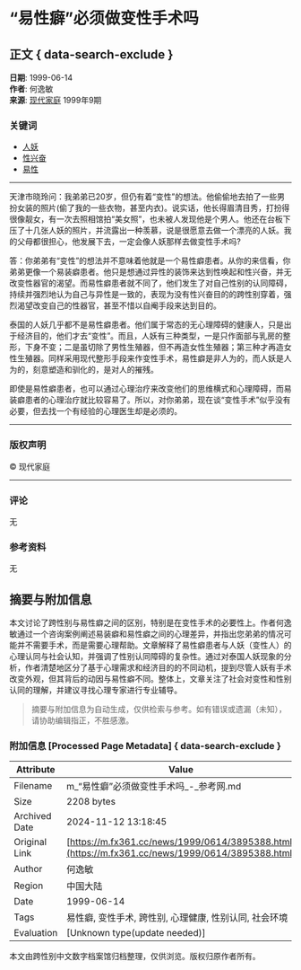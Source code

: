 # “易性癖”必须做变性手术吗

## 正文 { data-search-exclude }


**日期**: 1999-06-14  
**作者**: 何逸敏  
**来源**: [现代家庭](https://img.fx361.cc/app/kkb.apk) 1999年9期

### 关键词
- [人妖](https://tags.3606960.html)
- [性兴奋](https://tags.3148049.html)
- [易性](https://tags.3645587.html)

---

天津市晓玲问：我弟弟已20岁，但仍有着“变性”的想法。他偷偷地去拍了一些男扮女装的照片(偷了我的一些衣物，甚至内衣)。说实话，他长得眉清目秀，打扮得很像靓女，有一次去照相馆拍“美女照”，也未被人发现他是个男人。他还在台板下压了十几张人妖的照片，并流露出一种羡慕，说是很愿意去做一个漂亮的人妖。我的父母都很担心，他发展下去，一定会像人妖那样去做变性手术吗?

答：你弟弟有“变性”的想法并不意味着他就是一个易性癖患者。从你的来信看，你弟弟更像一个易装癖患者。他只是想通过异性的装饰来达到性唤起和性兴奋，并无改变性器官的渴望。而易性癖患者就不同了，他们发生了对自己性别的认同障碍，持续并强烈地认为自己与异性是一致的，表现为没有性兴奋目的的跨性别穿着，强烈渴望改变自己的性器官，甚至不惜以自阉手段来达到目的。

泰国的人妖几乎都不是易性癖患者。他们属于常态的无心理障碍的健康人，只是出于经济目的，他们才去“变性”。而且，人妖有三种类型，一是只作面部与乳房的整形，下身不变；二是虽切除了男性生殖器，但不再造女性生殖器；第三种才再造女性生殖器。同样采用现代整形手段来作变性手术，易性癖是非人为的，而人妖是人为的，刻意塑造和驯化的，是对人的摧残。

即使是易性癖患者，也可以通过心理治疗来改变他们的思维横式和心理障碍，而易装癖患者的心理治疗就比较容易了。所以，对你弟弟，现在谈“变性手术”似乎没有必要，但去找一个有经验的心理医生却是必须的。

--- 

### 版权声明
© 现代家庭

---

### 评论
无  

### 参考资料
无
<!-- tcd_original_link https://m.fx361.cc/news/1999/0614/3895388.html -->
## 摘要与附加信息

<!-- tcd_abstract -->
本文讨论了跨性别与易性癖之间的区别，特别是在变性手术的必要性上。作者何逸敏通过一个咨询案例阐述易装癖和易性癖之间的心理差异，并指出您弟弟的情况可能并不需要手术，而是需要心理帮助。文章解释了易性癖患者与人妖（变性人）的心理认同与社会认知，并强调了性别认同障碍的复杂性。通过对泰国人妖现象的分析，作者清楚地区分了基于心理需求和经济目的的不同动机，提到尽管人妖有手术改变外观，但其背后的动因与易性癖不同。整体上，文章关注了社会对变性和性别认同的理解，并建议寻找心理专家进行专业辅导。
<!-- tcd_abstract_end -->

> 摘要与附加信息为自动生成，仅供检索与参考。如有错误或遗漏（未知），请协助编辑指正，不胜感激。

### 附加信息 [Processed Page Metadata] { data-search-exclude }

| Attribute       | Value                                  |
|-----------------|----------------------------------------|
| Filename        | m_“易性癖”必须做变性手术吗_-_参考网.md                             |
| Size            | 2208 bytes                           |
| Archived Date   | 2024-11-12 13:18:45                             |
| Original Link   | [https://m.fx361.cc/news/1999/0614/3895388.html](https://m.fx361.cc/news/1999/0614/3895388.html)                       |
| Author          | 何逸敏                               |
| Region          | 中国大陆                               |
| Date            | 1999-06-14                                 |
| Tags            | 易性癖, 变性手术, 跨性别, 心理健康, 性别认同, 社会环境                                 |
| Evaluation            | [Unknown type(update needed)]                                 |
<!-- tcd_table_end -->

本文由跨性别中文数字档案馆归档整理，仅供浏览。版权归原作者所有。
